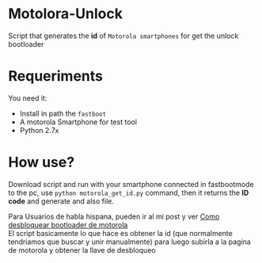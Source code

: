 # Motolora-Unlock
Script that generates the **id** of `Motorola smartphones` for get the unlock bootloader

Requeriments
================

You need it:

* Install in path the `fastboot`
* A motorola Smartphone for test tool
* Python 2.7x

How use?
===========
Download script and run with your smartphone connected in fastbootmode to the pc, use `python motorola_get_id.py` command, then it returns the **ID code** and generate and also file.


Para Usuarios de habla hispana, pueden ir al mi post y ver <a href="https://xeedbeam.me/desbloquear-bootloader-motorola-sin-comandos/" rel="x">Como desbloquear bootloader de motorola</a>
<br/>
El script basicamente lo que hace es obtener la id (que normalmente tendriamos que buscar y unir manualmente) para luego subirla a la pagina de motorola y obtener la llave de desbloqueo
